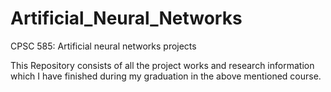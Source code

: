 # Artificial_Neural_Networks
CPSC 585: Artificial neural networks projects 

This Repository consists of all the project works and research information which I have finished during my graduation in the above mentioned course.
